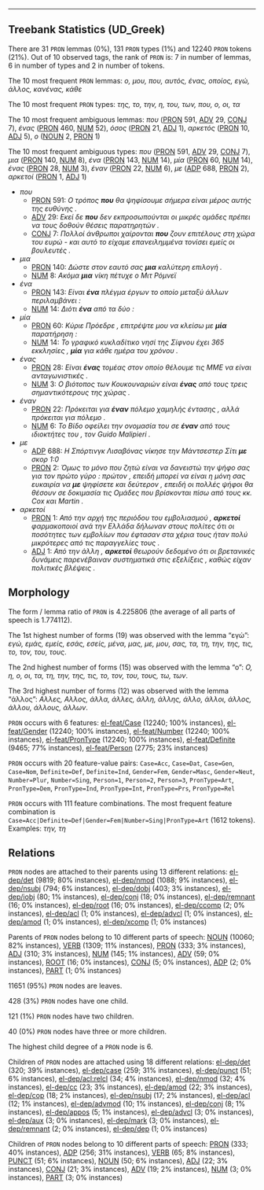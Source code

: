 

--------------------------------------------------------------------------------

## Treebank Statistics (UD_Greek)

There are 31 `PRON` lemmas (0%), 131 `PRON` types (1%) and 12240 `PRON` tokens (21%).
Out of 10 observed tags, the rank of `PRON` is: 7 in number of lemmas, 6 in number of types and 2 in number of tokens.

The 10 most frequent `PRON` lemmas: <em>ο, μου, που, αυτός, ένας, οποίος, εγώ, άλλος, κανένας, κάθε</em>

The 10 most frequent `PRON` types:  <em>της, το, την, η, του, των, που, ο, οι, τα</em>

The 10 most frequent ambiguous lemmas: <em>που</em> ([PRON]() 591, [ADV]() 29, [CONJ]() 7), <em>ένας</em> ([PRON]() 460, [NUM]() 52), <em>όσος</em> ([PRON]() 21, [ADJ]() 1), <em>αρκετός</em> ([PRON]() 10, [ADJ]() 5), <em>o</em> ([NOUN]() 2, [PRON]() 1)

The 10 most frequent ambiguous types:  <em>που</em> ([PRON]() 591, [ADV]() 29, [CONJ]() 7), <em>μια</em> ([PRON]() 140, [NUM]() 8), <em>ένα</em> ([PRON]() 143, [NUM]() 14), <em>μία</em> ([PRON]() 60, [NUM]() 14), <em>ένας</em> ([PRON]() 28, [NUM]() 3), <em>έναν</em> ([PRON]() 22, [NUM]() 6), <em>με</em> ([ADP]() 688, [PRON]() 2), <em>αρκετοί</em> ([PRON]() 1, [ADJ]() 1)


* <em>που</em>
  * [PRON]() 591: <em>Ο τρόπος <b>που</b> θα ψηφίσουμε σήμερα είναι μέρος αυτής της ευθύνης .</em>
  * [ADV]() 29: <em>Εκεί δε <b>που</b> δεν εκπροσωπούνται οι μικρές ομάδες πρέπει να τους δοθούν θέσεις παρατηρητών .</em>
  * [CONJ]() 7: <em>Πολλοί άνθρωποι χαίρονται <b>που</b> ζουν επιτέλους στη χώρα του ευρώ - και αυτό το είχαμε επανειλημμένα τονίσει εμείς οι βουλευτές .</em>
* <em>μια</em>
  * [PRON]() 140: <em>Δώστε στον εαυτό σας <b>μια</b> καλύτερη επιλογή .</em>
  * [NUM]() 8: <em>Ακόμα <b>μια</b> νίκη πέτυχε ο Μιτ Ρόμνεϊ</em>
* <em>ένα</em>
  * [PRON]() 143: <em>Είναι <b>ένα</b> πλέγμα έργων το οποίο μεταξύ άλλων περιλαμβάνει :</em>
  * [NUM]() 14: <em>Διότι <b>ένα</b> από τα δύο :</em>
* <em>μία</em>
  * [PRON]() 60: <em>Κύριε Πρόεδρε , επιτρέψτε μου να κλείσω με <b>μία</b> παρατήρηση :</em>
  * [NUM]() 14: <em>Το γραφικό κυκλαδίτικο νησί της Σίφνου έχει 365 εκκλησίες , <b>μία</b> για κάθε ημέρα του χρόνου .</em>
* <em>ένας</em>
  * [PRON]() 28: <em>Είναι <b>ένας</b> τομέας στον οποίο θέλουμε τις ΜΜΕ να είναι ανταγωνιστικές .</em>
  * [NUM]() 3: <em>Ο βιότοπος των Κουκουναριών είναι <b>ένας</b> από τους τρεις σημαντικότερους της χώρας .</em>
* <em>έναν</em>
  * [PRON]() 22: <em>Πρόκειται για <b>έναν</b> πόλεμο χαμηλής έντασης , αλλά πρόκειται για πόλεμο .</em>
  * [NUM]() 6: <em>Το Βίδο οφείλει την ονομασία του σε <b>έναν</b> από τους ιδιοκτήτες του , τον Guido Malipieri .</em>
* <em>με</em>
  * [ADP]() 688: <em>Η Σπόρτινγκ Λισαβόνας νίκησε την Μάντσεστερ Σίτι <b>με</b> σκορ 1:0</em>
  * [PRON]() 2: <em>Όμως το μόνο που ζητώ είναι να δανειστώ την ψήφο σας για τον πρώτο γύρο : πρώτον , επειδή μπορεί να είναι η μόνη σας ευκαιρία να <b>με</b> ψηφίσετε και δεύτερον , επειδή οι πολλές ψήφοι θα θέσουν σε δοκιμασία τις Ομάδες που βρίσκονται πίσω από τους κκ. Cox και Martin .</em>
* <em>αρκετοί</em>
  * [PRON]() 1: <em>Από την αρχή της περιόδου του εμβολιασμού , <b>αρκετοί</b> φαρμακοποιοί ανά την Ελλάδα δήλωναν στους πολίτες ότι οι ποσότητες των εμβολίων που έφτασαν στα χέρια τους ήταν πολύ μικρότερες από τις παραγγελίες τους .</em>
  * [ADJ]() 1: <em>Από την άλλη , <b>αρκετοί</b> θεωρούν δεδομένο ότι οι βρετανικές δυνάμεις παρενέβαιναν συστηματικά στις εξελίξεις , καθώς είχαν πολιτικές βλέψεις .</em>

## Morphology

The form / lemma ratio of `PRON` is 4.225806 (the average of all parts of speech is 1.774112).

The 1st highest number of forms (19) was observed with the lemma “εγώ”: <em>εγώ, εμάς, εμείς, εσάς, εσείς, μένα, μας, με, μου, σας, τα, τη, την, της, τις, το, τον, του, τους</em>.

The 2nd highest number of forms (15) was observed with the lemma “ο”: <em>O, η, ο, οι, τα, τη, την, της, τις, το, τον, του, τους, τω, των</em>.

The 3rd highest number of forms (12) was observed with the lemma “άλλος”: <em>Αλλες, Αλλος, άλλα, άλλες, άλλη, άλλης, άλλο, άλλοι, άλλος, άλλου, άλλους, άλλων</em>.

`PRON` occurs with 6 features: [el-feat/Case]() (12240; 100% instances), [el-feat/Gender]() (12240; 100% instances), [el-feat/Number]() (12240; 100% instances), [el-feat/PronType]() (12240; 100% instances), [el-feat/Definite]() (9465; 77% instances), [el-feat/Person]() (2775; 23% instances)

`PRON` occurs with 20 feature-value pairs: `Case=Acc`, `Case=Dat`, `Case=Gen`, `Case=Nom`, `Definite=Def`, `Definite=Ind`, `Gender=Fem`, `Gender=Masc`, `Gender=Neut`, `Number=Plur`, `Number=Sing`, `Person=1`, `Person=2`, `Person=3`, `PronType=Art`, `PronType=Dem`, `PronType=Ind`, `PronType=Int`, `PronType=Prs`, `PronType=Rel`

`PRON` occurs with 111 feature combinations.
The most frequent feature combination is `Case=Acc|Definite=Def|Gender=Fem|Number=Sing|PronType=Art` (1612 tokens).
Examples: <em>την, τη</em>


## Relations

`PRON` nodes are attached to their parents using 13 different relations: [el-dep/det]() (9819; 80% instances), [el-dep/nmod]() (1088; 9% instances), [el-dep/nsubj]() (794; 6% instances), [el-dep/dobj]() (403; 3% instances), [el-dep/iobj]() (80; 1% instances), [el-dep/conj]() (18; 0% instances), [el-dep/remnant]() (16; 0% instances), [el-dep/root]() (16; 0% instances), [el-dep/ccomp]() (2; 0% instances), [el-dep/acl]() (1; 0% instances), [el-dep/advcl]() (1; 0% instances), [el-dep/amod]() (1; 0% instances), [el-dep/xcomp]() (1; 0% instances)

Parents of `PRON` nodes belong to 10 different parts of speech: [NOUN]() (10060; 82% instances), [VERB]() (1309; 11% instances), [PRON]() (333; 3% instances), [ADJ]() (310; 3% instances), [NUM]() (145; 1% instances), [ADV]() (59; 0% instances), [ROOT]() (16; 0% instances), [CONJ]() (5; 0% instances), [ADP]() (2; 0% instances), [PART]() (1; 0% instances)

11651 (95%) `PRON` nodes are leaves.

428 (3%) `PRON` nodes have one child.

121 (1%) `PRON` nodes have two children.

40 (0%) `PRON` nodes have three or more children.

The highest child degree of a `PRON` node is 6.

Children of `PRON` nodes are attached using 18 different relations: [el-dep/det]() (320; 39% instances), [el-dep/case]() (259; 31% instances), [el-dep/punct]() (51; 6% instances), [el-dep/acl:relcl]() (34; 4% instances), [el-dep/nmod]() (32; 4% instances), [el-dep/cc]() (23; 3% instances), [el-dep/amod]() (22; 3% instances), [el-dep/cop]() (18; 2% instances), [el-dep/nsubj]() (17; 2% instances), [el-dep/acl]() (12; 1% instances), [el-dep/advmod]() (10; 1% instances), [el-dep/conj]() (8; 1% instances), [el-dep/appos]() (5; 1% instances), [el-dep/advcl]() (3; 0% instances), [el-dep/aux]() (3; 0% instances), [el-dep/mark]() (3; 0% instances), [el-dep/remnant]() (2; 0% instances), [el-dep/dep]() (1; 0% instances)

Children of `PRON` nodes belong to 10 different parts of speech: [PRON]() (333; 40% instances), [ADP]() (256; 31% instances), [VERB]() (65; 8% instances), [PUNCT]() (51; 6% instances), [NOUN]() (50; 6% instances), [ADJ]() (22; 3% instances), [CONJ]() (21; 3% instances), [ADV]() (19; 2% instances), [NUM]() (3; 0% instances), [PART]() (3; 0% instances)

